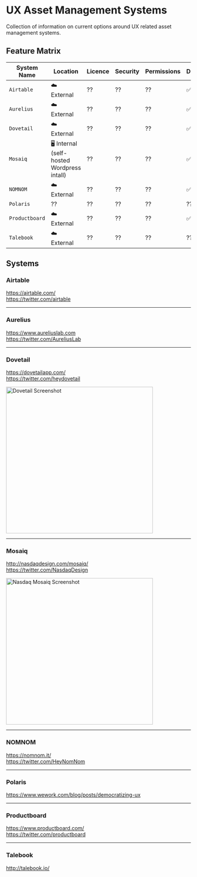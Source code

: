 # UX Asset Management Systems
Collection of information on current options around UX related asset management systems.

## Feature Matrix

| System Name | Location | Licence | Security | Permissions | Documents | Images | Video | Audio |
| --- | --- | --- | --- | --- | --- | --- | --- | --- |
| `Airtable` | ☁️ External | ?? | ?? | ?? | ✅ | ✅ | ✅  | ✅  |
| `Aurelius` | ☁️ External | ?? | ?? | ?? | ✅ | ?? | ?? | ?? |
| `Dovetail` | ☁️ External | ?? | ?? | ?? | ✅ | ✅ | ?? | ?? |
| `Mosaiq` | 🖥 Internal (self-hosted Wordpress intall) | ?? | ?? | ?? | ✅ | ✅ | ✅ | ✅ |
| `NOMNOM` | ☁️ External | ?? | ?? | ?? | ✅ | ✅ | ✅ | ✅ |
| `Polaris` | ?? | ?? | ?? | ?? | ?? | ?? | ?? | ?? |
| `Productboard` |  ☁️ External | ?? | ?? | ?? | ✅ | ?? | ?? | ?? |
| `Talebook` | ☁️ External | ?? | ?? | ?? | ?? | ?? | ?? | ?? |

## Systems

### Airtable
https://airtable.com/<br />
https://twitter.com/airtable

---

### Aurelius
https://www.aureliuslab.com<br />
https://twitter.com/AureliusLab

---

### Dovetail
https://dovetailapp.com/<br />
https://twitter.com/heydovetail

<img src="https://github.com/whitingx/ux-asset-management-systems/blob/master/img/dovetail.png" width="400" alt="Dovetail Screenshot">

---

### Mosaiq
http://nasdaqdesign.com/mosaiq/<br />
https://twitter.com/NasdaqDesign

<img src="https://github.com/whitingx/ux-asset-management-systems/blob/master/img/nasdaq-mosaiq.png" width="400" alt="Nasdaq Mosaiq Screenshot">

---

### NOMNOM
https://nomnom.it/<br />
https://twitter.com/HeyNomNom

---

### Polaris
https://www.wework.com/blog/posts/democratizing-ux

---

### Productboard
https://www.productboard.com/<br />
https://twitter.com/productboard

---

### Talebook
http://talebook.io/
